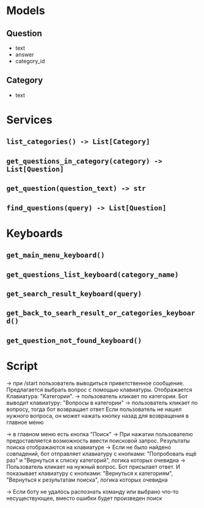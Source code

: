 # Models

## Question
- text
- answer
- category_id

## Category
- text

# Services

## `list_categories() -> List[Category]`
## `get_questions_in_category(category) -> List[Question]`
## `get_question(question_text) -> str`
## `find_questions(query) -> List[Question]`


# Keyboards

## `get_main_menu_keyboard()`
## `get_questions_list_keyboard(category_name)`
## `get_search_result_keyboard(query)`
## `get_back_to_searh_result_or_categories_keyboard()`
## `get_question_not_found_keyboard()`

# Script

-> при /start пользователь выводиться приветственное сообщение. Предлагается выбрать вопрос с помощью клавиатуры. Отображается Клавиатура: "Категории".
-> пользователь кликает по категории. Бот выводит клавиатуру: "Вопросы в категории"
-> пользователь кликает по вопросу, тогда бот возвращает ответ
Если пользователь не нашел нужного вопроса, он может нажать кнопку назад для возвращения в главное меню

-> в главном меню есть кнопка "Поиск"
-> При нажатии пользователю предоставляется возможность ввести поисковой запрос. Результаты поиска отображаются на клавиатуре
-> Если не было найдено совпадений, бот отправляет клавиатуру с кнопками: "Попробовать ещё раз" и "Вернуться к списку категорий", логика которых очевидна
-> Пользователь кликает на нужный вопрос. Бот присылает ответ. И показывает клавиатуру с кнопками: "Вернуться к категориям", "Вернуться к результатам поиска", логика которых очевидна

-> Если боту не удалось распознать команду или выбрано что-то несуществующее, вместо ошибки будет произведен поиск
